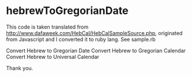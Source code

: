 # hebrewToGregorianDate
This code is taken translated from http://www.dafaweek.com/HebCal/HebCalSampleSource.php, originated from Javascript and I converted it to ruby lang.
See sample.rb

Convert Hebrew to Gregorian Date
Convert Hebrew to Gregorian Calendar
Convert Hebrew to Universal Calendar

Thank you.
